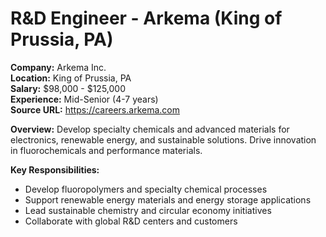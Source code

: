# R&D Engineer - Arkema (King of Prussia, PA)

**Company:** Arkema Inc.  
**Location:** King of Prussia, PA  
**Salary:** $98,000 - $125,000  
**Experience:** Mid-Senior (4-7 years)  
**Source URL:** https://careers.arkema.com

**Overview:** Develop specialty chemicals and advanced materials for electronics, renewable energy, and sustainable solutions. Drive innovation in fluorochemicals and performance materials.

**Key Responsibilities:**
- Develop fluoropolymers and specialty chemical processes
- Support renewable energy materials and energy storage applications
- Lead sustainable chemistry and circular economy initiatives
- Collaborate with global R&D centers and customers